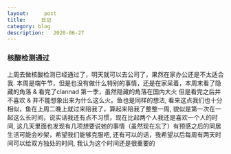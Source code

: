 ```yaml
---
layout:     post
title:     日记
category: blog
description:   2020-06-27
---
```


### 核酸检测通过
 上周去做核酸检测已经通过了，明天就可以去公司了，果然在家办公还是不太适合我. 本周是端午节，但是也没有做什么特别的事情，还是在家呆着，本周末看了隐藏的角落 & 看完了clannad 第一季，虽然隐藏的角落在国内大火
但是看完之后并不喜欢 & 并不能想象出来为什么这么火。鱼也是同样的想法, 看来这点我们也十分相似，鱼在上周二晚上就过来陪我了，算起来陪我了整整一周, 貌似是第一次在一起这么长时间，说实话我还有点不习惯，现在比起两个人我还是喜欢一个人的时间, 这几天里面也发现有几项想要说她的事情（虽然现在忘了）有预感之后的同居生活可能会吵架，希望我们能够克服吧, 还有可以的话，我希望以后每周有两天时间可以给双方独处的时间, 我认为这个时间还是很重要的

